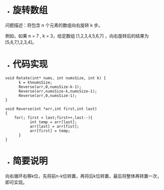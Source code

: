 * # 旋转数组
问题描述：将包含 n 个元素的数组向右旋转 k 步。

例如，如果  n = 7 ,  k = 3，给定数组  [1,2,3,4,5,6,7]  ，向右旋转后的结果为 [5,6,7,1,2,3,4]。

* #  代码实现
```
void Rotate(int* nums, int numsSize, int k) {
      k = k%numsSize;  
      Reverse(arr,0,numsSize-k-1);          
      Reverse(arr,numsSize-k,numsSize-1);          
      Reverse(arr,0,numsSize-1);  
}

void Reverse(int *arr,int first,int last)
{      
    for(; first < last;first++,last--){
           int temp = arr[last];
           arr[last] = arr[fist];
           arr[first] = temp;
      }
}
```
* #  简要说明
向右循环右移k位，先将前n-k位转置，再将后k位转置，最后将整体再转置一次，即可实现。
